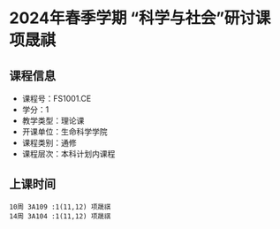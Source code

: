 # 2024年春季学期 “科学与社会”研讨课 项晟祺






## 课程信息

- 课程号：FS1001.CE
- 学分：1
- 教学类型：理论课
- 开课单位：生命科学学院
- 课程类别：通修
- 课程层次：本科计划内课程

## 上课时间

```
10周 3A109 :1(11,12) 项晟祺
14周 3A104 :1(11,12) 项晟祺
```

